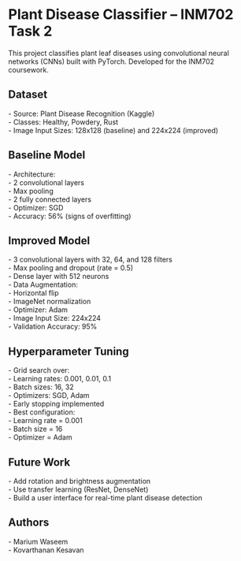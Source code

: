 # Plant Disease Classifier – INM702 Task 2

This project classifies plant leaf diseases using convolutional neural networks (CNNs) built with PyTorch. Developed for the INM702 coursework.

## Dataset

\- Source: Plant Disease Recognition (Kaggle)  
\- Classes: Healthy, Powdery, Rust  
\- Image Input Sizes: 128x128 (baseline) and 224x224 (improved)

## Baseline Model

\- Architecture:  
  \- 2 convolutional layers  
  \- Max pooling  
  \- 2 fully connected layers  
\- Optimizer: SGD  
\- Accuracy: 56% (signs of overfitting)

## Improved Model

\- 3 convolutional layers with 32, 64, and 128 filters  
\- Max pooling and dropout (rate = 0.5)  
\- Dense layer with 512 neurons  
\- Data Augmentation:  
  \- Horizontal flip  
  \- ImageNet normalization  
\- Optimizer: Adam  
\- Image Input Size: 224x224  
\- Validation Accuracy: 95%

## Hyperparameter Tuning

\- Grid search over:  
  \- Learning rates: 0.001, 0.01, 0.1  
  \- Batch sizes: 16, 32  
  \- Optimizers: SGD, Adam  
\- Early stopping implemented  
\- Best configuration:  
  \- Learning rate = 0.001  
  \- Batch size = 16  
  \- Optimizer = Adam

## Future Work

\- Add rotation and brightness augmentation  
\- Use transfer learning (ResNet, DenseNet)  
\- Build a user interface for real-time plant disease detection



## Authors

\- Marium Waseem  
\- Kovarthanan Kesavan
